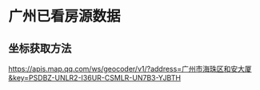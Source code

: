 # 广州已看房源数据

## 坐标获取方法

https://apis.map.qq.com/ws/geocoder/v1/?address=广州市海珠区和安大厦&key=PSDBZ-UNLR2-I36UR-CSMLR-UN7B3-YJBTH